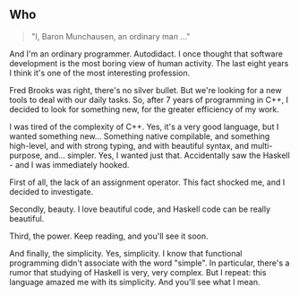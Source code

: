 ## Who ##

> "I, Baron Munchausen, an ordinary man ..."

And I'm an ordinary programmer. Autodidact. I once thought that software development is the most boring view of human activity. The last eight years I think it's one of the most interesting profession.

Fred Brooks was right, there's no silver bullet. But we're looking for a new tools to deal with our daily tasks. So, after 7 years of programming in C++, I decided to look for something new, for the greater efficiency of my work.

I was tired of the complexity of C++. Yes, it's a very good language, but I wanted something new... Something native compilable, and something high-level, and with strong typing, and with beautiful syntax, and multi-purpose, and... simpler. Yes, I wanted just that. Accidentally saw the Haskell - and I was immediately hooked.

First of all, the lack of an assignment operator. This fact shocked me, and I decided to investigate.

Secondly, beauty. I love beautiful code, and Haskell code can be really beautiful.

Third, the power. Keep reading, and you'll see it soon.

And finally, the simplicity. Yes, simplicity. I know that functional programming didn't associate with the word "simple". In particular, there's a rumor that studying of Haskell is very, very complex. But I repeat: this language amazed me with its simplicity. And you'll see what I mean.
